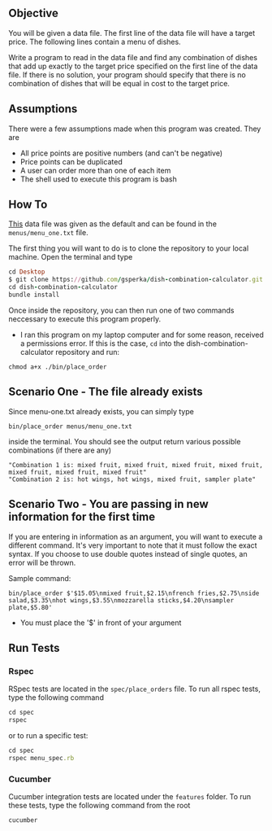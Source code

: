 ## Objective

You will be given a data file. The first line of the data file will have a target price. The following lines contain a menu of dishes.

Write a program to read in the data file and find any combination of dishes that add up exactly to the target price specified on the first line of the data file. If there is no solution, your program should specify that there is no combination of dishes that will be equal in cost to the target price.

## Assumptions

There were a few assumptions made when this program was created. They are
- All price points are positive numbers (and can't be negative)
- Price points can be duplicated
- A user can order more than one of each item
- The shell used to execute this program is bash

## How To

[This](https://tablexi-prod.s3.amazonaws.com/comfy/cms/files/files/000/000/007/original/menu.txt) data file was given as the default and can be found in the ```menus/menu_one.txt``` file.

The first thing you will want to do is to clone the repository to your local machine. Open the terminal and type
```ruby
cd Desktop
$ git clone https://github.com/gsperka/dish-combination-calculator.git
cd dish-combination-calculator
bundle install
```
Once inside the repository, you can then run one of two commands neccessary to execute this program properly.

- I ran this program on my laptop computer and for some reason, received a permissions error. If this is the case, ```cd``` into the dish-combination-calculator repository and run:

```
chmod a+x ./bin/place_order
```

## Scenario One - The file already exists

Since menu-one.txt already exists, you can simply type

```
bin/place_order menus/menu_one.txt
```

inside the terminal. You should see the output return various possible combinations (if there are any)

```
"Combination 1 is: mixed fruit, mixed fruit, mixed fruit, mixed fruit, mixed fruit, mixed fruit, mixed fruit"
"Combination 2 is: hot wings, hot wings, mixed fruit, sampler plate"
```

## Scenario Two - You are passing in new information for the first time

If you are entering in information as an argument, you will want to execute a different command. It's very important to note that it must follow the exact syntax. If you choose to use double quotes instead of single quotes, an error will be thrown.

Sample command:

```
bin/place_order $'$15.05\nmixed fruit,$2.15\nfrench fries,$2.75\nside salad,$3.35\nhot wings,$3.55\nmozzarella sticks,$4.20\nsampler plate,$5.80'
```

- You must place the '$' in front of your argument

## Run Tests

### Rspec
RSpec tests are located in the ```spec/place_orders``` file. To run all rspec tests, type the following command

```ruby
cd spec
rspec
```

or to run a specific test:

```ruby
cd spec
rspec menu_spec.rb
```
### Cucumber

Cucumber integration tests are located under the ```features``` folder. To run these tests, type the following command from the root

```
cucumber
```